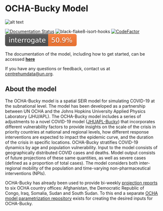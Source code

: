 # OCHA-Bucky Model
![alt text](https://github.com/OCHA-DAP/pa-ocha-bucky/blob/ocha/logo.png?raw=true)


[![Documentation Status](https://readthedocs.org/projects/docs/badge/?version=latest)](https://ocha-bucky.readthedocs.io/en/latest/getting_started.html)
![black-flake8-isort-hooks](https://github.com/OCHA-DAP/pa-ocha-bucky/workflows/black-flake8-isort-hooks/badge.svg)
[![CodeFactor](https://www.codefactor.io/repository/github/OCHA-DAP/pa-ocha-bucky/badge/ocha)](https://www.codefactor.io/repository/github/OCHA-DAP/pa-ocha-bucky/overview/ocha)
![Interrogate](docs/source/_static/interrogate_badge.svg)


The documentation of the model, including how to get started, can be accessed **[here](https://ocha-bucky.readthedocs.io/en/latest/)** 

If you have any questions or feedback, contact us at centrehumdata@un.org.

## About the model
The OCHA-Bucky model is a spatial SEIR model for simulating COVID-19 at the subnational level. 
The model has been developed as a partnership between UN OCHA and the Johns Hopkins University Applied Physics Laboratory (JHU/APL). 
The OCHA-Bucky model includes a series of adjustments to a novel COVID-19 model ([JHUAPL-Bucky](https://github.com/mattkinsey/bucky)) that incorporates different vulnerability factors 
to provide insights on the scale of the crisis in priority countries at national and regional levels, 
how different response interventions are expected to impact the epidemic curve, 
and the duration of the crisis in specific locations. 
OCHA-Bucky stratifies COVID-19 dynamics by age and population vulnerability. 
Input to the model consists of geographically distributed COVID cases and deaths. 
Model output consists of future projections of these same quantities, as well as severe cases (defined as a proportion of total cases). 
The model considers both inter-regional mobility of the population and time-varying non-pharmaceutical interventions (NPIs). 

OCHA-Bucky has already been used to provide bi-weekly [projection reports](https://drive.google.com/drive/u/1/folders/16FR8owccpfIm-tspdAa4YTEwPoZKHtvI) to six OCHA country offices: Afghanistan, the Democratic Republic of Congo, Iraq, Somalia, Sudan and South Sudan. To this end a separate [OCHA model parametrization repository](https://github.com/OCHA-DAP/pa-COVID-model-parameterization) exists for creating the desired inputs for OCHA-Bucky.
